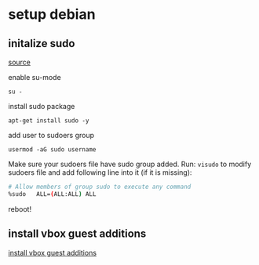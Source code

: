 setup debian
============

initalize sudo
--------------

[source](https://unix.stackexchange.com/a/425664)


enable su-mode

    su -

install sudo package

    apt-get install sudo -y

add user to sudoers group

    usermod -aG sudo username

Make sure your sudoers file have sudo group added. Run: `visudo` to modify sudoers file and add following line into it (if it is missing):

```bash
# Allow members of group sudo to execute any command
%sudo   ALL=(ALL:ALL) ALL
```

reboot!


install vbox guest additions
----------------------------

[install vbox guest additions](https://unix.stackexchange.com/a/286935)